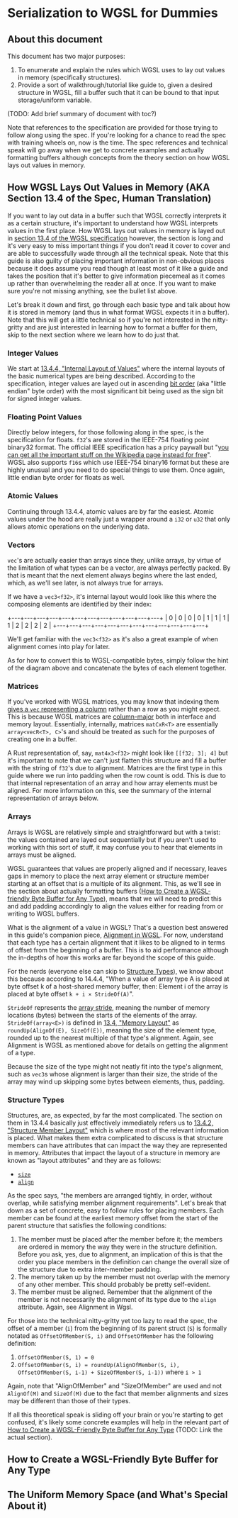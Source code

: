 # Serialization to WGSL for Dummies

## About this document

This document has two major purposes:

1. To enumerate and explain the rules which WGSL uses to lay out values in memory (specifically structures).
2. Provide a sort of walkthrough/tutorial like guide to, given a desired structure in WGSL, fill a buffer such that it can be bound to that input storage/uniform variable.

(TODO: Add brief summary of document with toc?)

Note that references to the specification are provided for those trying to follow along using the spec. If you're looking for a chance to read the spec with training wheels on, now is the time. The spec references and technical speak will go away when we get to concrete examples and actually formatting buffers although concepts from the theory section on how WGSL lays out values in memory.

## How WGSL Lays Out Values in Memory (AKA Section 13.4 of the Spec, Human Translation)

If you want to lay out data in a buffer such that WGSL correctly interprets it as a certain structure, it's important to understand how WGSL interprets values in the first place. How WGSL lays out values in memory is layed out in [section 13.4 of the WGSL specification](https://www.w3.org/TR/2023/WD-WGSL-20230802/#memory-layouts) however, the section is long and it's very easy to miss important things if you don't read it cover to cover and are able to successfully wade through all the technical speak. Note that this guide is also guilty of placing important information in non-obvious places because it does assume you read though at least most of it like a guide and takes the position that it's better to give information piecemeal as it comes up rather than overwhelming the reader all at once. If you want to make sure you're not missing anything, see the bullet list above.

Let's break it down and first, go through each basic type and talk about how it is stored in memory (and thus in what format WGSL expects it in a buffer). Note that this will get a little technical so if you're not interested in the nitty-gritty and are just interested in learning how to format a buffer for them, skip to the next section where we learn how to do just that.

### Integer Values

We start at [13.4.4, "Internal Layout of Values"](https://www.w3.org/TR/2023/WD-WGSL-20230802/#internal-value-layout) where the internal layouts of the basic numerical types are being described. According to the specification, integer values are layed out in ascending [bit order](https://en.wikipedia.org/wiki/Bit_numbering) (aka "little endian" byte order) with the most significant bit being used as the sign bit for signed integer values.

### Floating Point Values

Directly below integers, for those following along in the spec, is the specification for floats. `f32`'s are stored in the IEEE-754 floating point binary32 format. The official IEEE specification has a pricy paywall but "[you can get all the important stuff on the Wikipedia page instead for free](https://en.wikipedia.org/wiki/IEEE_754)". WGSL also supports `f16`s which use IEEE-754 binary16 format but these are highly unusual and you need to do special things to use them. Once again, little endian byte order for floats as well.

### Atomic Values

Continuing through 13.4.4, atomic values are by far the easiest. Atomic values under the hood are really just a wrapper around a `i32` or `u32` that only allows atomic operations on the underlying data.

### Vectors

`vec`'s are actually easier than arrays since they, unlike arrays, by virtue of the limitation of what types can be a vector, are always perfectly packed. By that is meant that the next element always begins where the last ended, which, as we'll see later, is not always true for arrays.

If we have a `vec3<f32>`, it's internal layout would look like this where the composing elements are identified by their index:

+---+---+---+---+---+---+---+---+---+---+---+---+
| 0 | 0 | 0 | 0 | 1 | 1 | 1 | 1 | 2 | 2 | 2 | 2 |
+---+---+---+---+---+---+---+---+---+---+---+---+

We'll get familiar with the `vec3<f32>` as it's also a great example of when alignment comes into play for later.

As for how to convert this to WGSL-compatible bytes, simply follow the hint of the diagram above and concatenate the bytes of each element together.

### Matrices

If you've worked with WGSL matrices, you may know that indexing them [gives a `vec` representing a column](https://www.w3.org/TR/2023/WD-WGSL-20230802/#matrix-access-expr) rather than a row as you might expect. This is because WGSL matrices are [column-major](https://en.wikipedia.org/wiki/Row-_and_column-major_order) both in interface and memory layout. Essentially, internally, matrices `matCxR<T>` are essentially `array<vecR<T>, C>`'s and should be treated as such for the purposes of creating one in a buffer.

A Rust representation of, say, `mat4x3<f32>` might look like `[[f32; 3]; 4]` but it's important to note that we can't just flatten this structure and fill a buffer with the string of `f32`'s due to alignment. Matrices are the first type in this guide where we run into padding when the row count is odd. This is due to that internal representation of an array and how array elements must be aligned. For more information on this, see the summary of the internal representation of arrays below.

### Arrays

Arrays is WGSL are relatively simple and straightforward but with a twist: the values contained are layed out sequentially but if you aren't used to working with this sort of stuff, it may confuse you to hear that elements in arrays must be aligned.

WGSL guarantees that values are properly aligned and if necessary, leaves gaps in memory to place the next array element or structure member starting at an offset that is a multiple of its alignment. This, as we'll see in the section about actually formatting buffers ([How to Create a WGSL-friendly Byte Buffer for Any Type](#how-to-create-a-wgsl-friendly-byte-buffer-for-any-type)), means that we will need to predict this and add padding accordingly to align the values either for reading from or writing to WGSL buffers.

What is the alignment of a value in WGSL? That's a question best answered in this guide's companion piece, [Alignment in WGSL](./alignment_in_wgsl.md). For now, understand that each type has a certain alignment that it likes to be aligned to in terms of offset from the beginning of a buffer. This is to aid performance although the in-depths of how this works are far beyond the scope of this guide.

For the nerds (everyone else can skip to [Structure Types](#structure-types)), we know about this because according to 14.4.4, "When a value of array type A is placed at byte offset k of a host-shared memory buffer, then: Element i of the array is placed at byte offset `k + i × StrideOf(A)`".

`StrideOf` represents the [array stride](https://en.wikipedia.org/wiki/Stride_of_an_array), meaning the number of memory locations (bytes) between the starts of the elements of the array. `StrideOf(array<E>)` is defined in [13.4, "Memory Layout"](https://www.w3.org/TR/2023/WD-WGSL-20230802/#memory-layouts) as `roundUp(AlignOf(E), SizeOf(E))`, meaning the size of the element type, rounded up to the nearest multiple of that type's alignment. Again, see Alignment is WGSL as mentioned above for details on getting the alignment of a type.

Because the size of the type might not neatly fit into the type's alignment, such as `vec3`s whose alignment is larger than their size, the stride of the array may wind up skipping some bytes between elements, thus, padding.

### Structure Types

Structures, are, as expected, by far the most complicated. The section on them in 13.4.4 basically just effectively immediately refers us to [13.4.2, "Structure Member Layout"](https://www.w3.org/TR/2023/WD-WGSL-20230802/#structure-member-layout) which is where most of the relevant information is placed. What makes them extra complicated to discuss is that structure members can have attributes that can impact the way they are represented in memory. Attributes that impact the layout of a structure in memory are known as "layout attributes" and they are as follows:

- [`size`](https://www.w3.org/TR/2023/WD-WGSL-20230802/#attribute-size)
- [`align`](https://www.w3.org/TR/2023/WD-WGSL-20230802/#attribute-align)

As the spec says, "the members are arranged tightly, in order, without overlap, while satisfying member alignment requirements". Let's break that down as a set of concrete, easy to follow rules for placing members. Each member can be found at the earliest memory offset from the start of the parent structure that satisfies the following conditions:

1. The member must be placed after the member before it; the members are ordered in memory the way they were in the structure definition. Before you ask, yes, due to alignment, an implication of this is that the order you place members in the definition can change the overall size of the structure due to extra inter-member padding.
2. The memory taken up by the member must not overlap with the memory of any other member. This should probably be pretty self-evident.
3. The member must be aligned. Remember that the alignment of the member is not necessarily the alignment of its type due to the `align` attribute. Again, see Alignment in Wgsl.

For those into the technical nitty-gritty yet too lazy to read the spec, the offset of a member (`i`) from the beginning of its parent struct (`S`) is formally notated as `OffsetOfMember(S, i)` and `OffsetOfMember` has the following definition:

1. `OffsetOfMember(S, 1) = 0`
2. `OffsetOfMember(S, i) = roundUp(AlignOfMember(S, i), OffsetOfMember(S, i-1) + SizeOfMember(S, i-1))` where `i > 1`

Again, note that "AlignOfMember" and "SizeOfMember" are used and not `AlignOf(M)` and `SizeOf(M)` due to the fact that member alignments and sizes may be different than those of their types.

If all this theoretical speak is sliding off your brain or you're starting to get confused, it's likely some concrete examples will help in the relevant part of [How to Create a WGSL-Friendly Byte Buffer for Any Type](#how-to-create-a-wgsl-friendly-byte-buffer-for-any-type) (TODO: Link the actual section).

## How to Create a WGSL-Friendly Byte Buffer for Any Type

## The Uniform Memory Space (and What's Special About it)